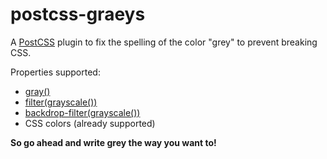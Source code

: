 # postcss-graeys

A [PostCSS](https://github.com/postcss/postcss) plugin to fix the spelling of the color "grey" to prevent breaking CSS.

Properties supported:

- [gray()](http://dev.w3.org/csswg/css-color/#grays)
- [filter(grayscale())](http://www.w3.org/TR/filter-effects-1/#funcdef-grayscale)
- [backdrop-filter(grayscale())](https://www.webkit.org/blog/3632/introducing-backdrop-filters/)
- CSS colors (already supported)

**So go ahead and write grey the way you want to!**